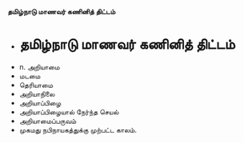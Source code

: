 **தமிழ்நாடு மாணவர் கணினித் திட்டம்**
- # தமிழ்நாடு மாணவர் கணினித் திட்டம்
- n. அறியாமை
- மடமை
- தெரியாமை
- அறியாநிலை
- அறியாப்பிழை
- அறியாப்பிழையால் நேர்ந்த செயல்
- அறியாமைப்பருவம்
- முகமது நபிநாயகத்துக்கு முற்பட்ட காலம்.

